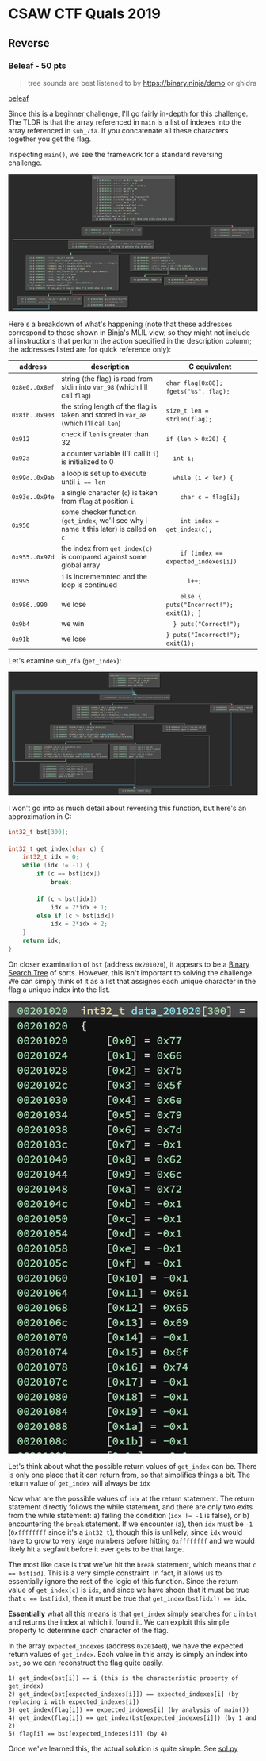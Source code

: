 # CSAW CTF Quals 2019

## Reverse

### Beleaf - 50 pts

> tree sounds are best listened to by https://binary.ninja/demo or ghidra

[beleaf](rev/beleaf/beleaf)

Since this is a beginner challenge, I'll go fairly in-depth for this challenge.
The TLDR is that the array referenced in `main` is a list of indexes into the
array referenced in `sub_7fa`. If you concatenate all these characters together
you get the flag.

Inspecting `main()`, we see the framework for a standard reversing challenge.

![beleaf main function disassembled and lifted in Binary Ninja](images/beleaf_main.png)

Here's a breakdown of what's happening (note that these addresses correspond to
those shown in Binja's MLIL view, so they might not include all instructions
that perform the action specified in the description column; the addresses
listed are for quick reference only):

| address        | description                                                                              | C equivalent                                |
|----------------|------------------------------------------------------------------------------------------|---------------------------------------------|
| `0x8e0..0x8ef` | string (the flag) is read from stdin into `var_98` (which I'll call `flag`)              | `char flag[0x88]; fgets("%s", flag);`       |
| `0x8fb..0x903` | the string length of the flag is taken and stored in `var_a8` (which I'll call `len`)    | `size_t len = strlen(flag);`                |
| `0x912`        | check if `len` is greater than 32                                                        | `if (len > 0x20) {`                         |
| `0x92a`        | a counter variable (I'll call it `i`) is initialized to 0                                | `  int i;`                                  |
| `0x99d..0x9ab` | a loop is set up to execute until `i == len`                                             | `  while (i < len) {`                       |
| `0x93e..0x94e` | a single character (`c`) is taken from `flag` at position `i`                            | `    char c = flag[i];`                     |
| `0x950`        | some checker function (`get_index`, we'll see why I name it this later) is called on `c` | `    int index = get_index(c);`             |
| `0x955..0x97d` | the index from `get_index(c)` is compared against some global array                      | `    if (index == expected_indexes[i])`     |
| `0x995`        | `i` is incrememnted and the loop is continued                                            | `      i++;`                                |
| `0x986..990`   | we lose                                                                                  | `    else { puts("Incorrect!"); exit(1); }` |
| `0x9b4`        | we win                                                                                   | `  } puts("Correct!");`                     |
| `0x91b`        | we lose                                                                                  | `} puts("Incorrect!"); exit(1);`            |

Let's examine `sub_7fa` (`get_index`):

![beleaf get_index function disassembled and lifted in Binary Ninja](images/beleaf_get_index.png)

I won't go into as much detail about reversing this function, but here's an
approximation in C:

```c
int32_t bst[300];

int32_t get_index(char c) {
    int32_t idx = 0;
    while (idx != -1) {
        if (c == bst[idx])
            break;

        if (c < bst[idx])
            idx = 2*idx + 1;
        else if (c > bst[idx])
            idx = 2*idx + 2;
    }
    return idx;
}
```

On closer examination of `bst` (address `0x201020`), it appears to be a [Binary
Search Tree](https://en.wikipedia.org/wiki/Binary_search_tree) of sorts.
However, this isn't important to solving the challenge. We can simply think of
it as a list that assignes each unique character in the flag a unique index into
the list.

![beleaf BST structure](images/beleaf_bst.png)

Let's think about what the possible return values of `get_index` can be. There
is only one place that it can return from, so that simplifies things a bit. The
return value of `get_index` will always be `idx`

Now what are the possible values of `idx` at the return statement. The return
statement directly follows the while statement, and there are only two exits
from the while statement: a) failing the condition (`idx != -1` is false), or b)
encountering the `break` statement. If we encounter (a), then `idx` must be `-1`
(`0xffffffff` since it's a `int32_t`), though this is unlikely, since `idx`
would have to grow to very large numbers before hitting `0xffffffff` and we
would likely hit a segfault before it ever gets to be that large.

The most like case is that we've hit the `break` statement, which means that `c
== bst[id]`. This is a very simple constraint. In fact, it allows us to
essentially ignore the rest of the logic of this function. Since the return
value of `get_index(c)` is `idx`, and since we have shoen that it must be true
that `c == bst[idx]`, then it must be true that `get_index(bst[idx]) == idx`.

__Essentially__ what all this means is that `get_index` simply searches for `c`
in `bst` and returns the index at which it found it. We can exploit this simple
property to determine each character of the flag.

In the array `expected_indexes` (address `0x2014e0`), we have the expected
return values of `get_index`. Each value in this array is simply an index into
`bst`, so we can reconstruct the flag quite easily.

```
1) get_index(bst[i]) == i (this is the characteristic property of get_index)
2) get_index(bst[expected_indexes[i]]) == expected_indexes[i] (by replacing i with expected_indexes[i])
3) get_index(flag[i]) == expected_indexes[i] (by analysis of main())
4) get_index(flag[i]) == get_index(bst[expected_indexes[i]]) (by 1 and 2)
5) flag[i] == bst[expected_indexes[i]] (by 4)
```

Once we've learned this, the actual solution is quite simple. See [sol.py](rev/beleaf/sol.py)
